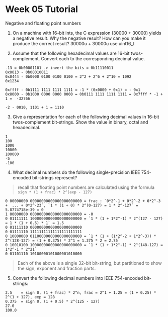 # Week 05 Tutorial
 
Negative and floating point numbers


1. On a machine with 16-bit ints, the C expression (30000 + 30000) yields a negative result.
Why the negative result? How can you make it produce the correct result?
30000u + 30000u
use uint16_t

2. Assume that the following hexadecimal values are 16-bit twos-complement. Convert each to the corresponding decimal value.
```
-13 = 0b00001101 -> invert the bits = 0b11110011
0x0013 - 0b00010011
0x0444 - 0b0000 0100 0100 0100 = 2^2 + 2^6 + 2^10 = 1092
0x1234

0xffff - 0b1111 1111 1111 1111 = -1 * (0x0000 + 0x1) = - 0x1
0x8000 - 0b1000 0000 0000 0000 = 0b0111 1111 1111 1111 = 0x7fff * -1 + 1 =  -32766 

-2 - 0010, 1101 + 1 = 1110
``````

3. Give a representation for each of the following decimal values in 16-bit twos-complement bit-strings. Show the value in binary, octal and hexadecimal.
```
1
100
1000
10000
100000
-5
-100 
```

4. What decimal numbers do the following single-precision IEEE 754-encoded bit-strings represent?

> recall that floating point numbers are calculated using the formula `sign * (1 + frac) * 2^(exp - 127)`

```    
0 00000000 00000000000000000000000 = frac : `0*2^-1 + 0*2^-2 + 0*2^-3 +  ... + 0*2^-23`, `1 * (1 + 0) * 2^(0-127) = 1 * 2^-127` = 5.8774718e-39 = 0
1 00000000 00000000000000000000000 = -0
0 01111111 10000000000000000000000 = `1 * (1 + 1*2^-1) * 2^(127 - 127) = 1 * (1 + 0.5) * 1` = 1.5
0 01111110 00000000000000000000000
0 01111110 11111111111111111111111
0 10000000 01100000000000000000000 = `1 * (1 + (1*2^-2 + 1*2^-3)) * 2^(128-127) = (1 + 0.375) * 2^1 = 1.375 * 2 = 2.75`
0 10010100 10000000000000000000000 = `1 * (1 + 1*2^-1) * 2^(148-127) = 1*2^-1 * 2^21`
0 01101110 10100000101000001010000 
```

> Each of the above is a single 32-bit bit-string, but partitioned to show the sign, exponent and fraction parts.

5. Convert the following decimal numbers into IEEE 754-encoded bit-strings:
```
2.5    = sign 0, (1 + frac) * 2^n, frac = 2^1 + 1.25 = (1 + 0.25) * 2^(1 + 127), exp = 128
0.375  = sign 0, (1 + 0.5) * 2^(125 - 127)
27.0 
100.0 
```

